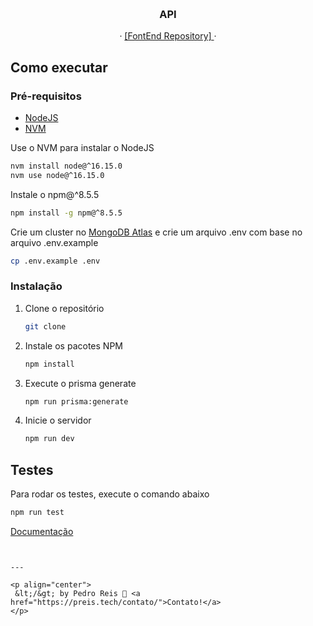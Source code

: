 <a name="readme-top"></a>
<br />
<div align="center">
  <h3 align="center">API</h3>
  <p align="center">
    ·
    <a href="https://github.com/itspedro/corelab-web-challenge/tree/dev">
      [FontEnd Repository]
    </a>
    ·
  </p>
</div>

## Como executar

### Pré-requisitos

* [NodeJS](https://nodejs.org/en/)
* [NVM](https://github.com/nvm-sh/nvm)

Use o NVM para instalar o NodeJS

```sh
nvm install node@^16.15.0
nvm use node@^16.15.0
```

Instale o npm@^8.5.5

```sh
npm install -g npm@^8.5.5
```

Crie um cluster no [MongoDB Atlas](https://www.mongodb.com/cloud/atlas) e crie um arquivo .env com base no arquivo .env.example

```sh
cp .env.example .env
```

### Instalação

1. Clone o repositório
   ```sh
   git clone
    ```
2. Instale os pacotes NPM
    ```sh
    npm install
    ```
3. Execute o prisma generate
    ```sh
    npm run prisma:generate
    ```
4. Inicie o servidor
    ```sh
    npm run dev
    ```

## Testes

Para rodar os testes, execute o comando abaixo

```sh
npm run test
```

[Documentação](./docs/routes.md)
```


---

<p align="center">
 &lt;/&gt; by Pedro Reis 👋 <a href="https://preis.tech/contato/">Contato!</a>
</p>

